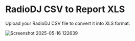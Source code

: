 # RadioDJ CSV to Report XLS

Upload your RadioDJ CSV file to convert it into XLS format.

![Screenshot 2025-05-16 122639](https://github.com/user-attachments/assets/be7e83db-61c7-4cb0-90d0-9d1203e89745)
